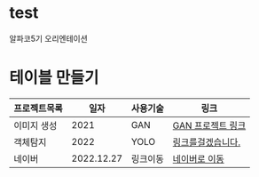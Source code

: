 # test
 알파코5기 오리엔테이션 




# 테이블 만들기

프로젝트목록 | 일자 | 사용기술 | 링크
------------|------|-------|-----|
이미지 생성 | 2021 | GAN | [GAN 프로젝트 링크](https://github.com/shiny0510/FewShot_GAN-Unet3D)
객체탐지 | 2022 | YOLO | [링크를걸겠습니다.](https://github.com/shiny0510/pycaret)
네이버 | 2022.12.27 | 링크이동 | [네이버로 이동](https://www.naver.com)



